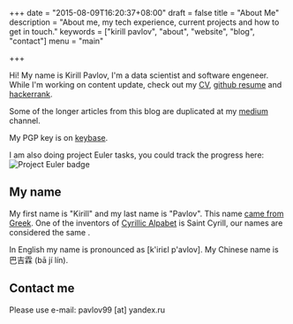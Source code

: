 +++
date = "2015-08-09T16:20:37+08:00"
draft = false
title = "About Me"
description = "About me, my tech experience, current projects and how to get in touch."
keywords = ["kirill pavlov", "about", "website", "blog", "contact"]
menu = "main"

+++

Hi! My name is Kirill Pavlov, I'm a data scientist and software engeneer.
While I'm working on content update, check out my [CV](/cv/cv-kirill-pavlov.pdf),
[github resume](http://resume.github.io/?pavlov99) and [hackerrank](http://www.hackerrank.com/pavlov99).

Some of the longer articles from this blog are duplicated at my [medium](http://medium.com/@p99) channel.

My PGP key is on [keybase](https://keybase.io/p99).

I am also doing project Euler tasks, you could track the progress here:
![Project Euler badge](https://projecteuler.net/profile/pavlov99.png)

## My name

My first name is "Kirill" and my last name is "Pavlov".
This name [came from Greek](https://en.wikipedia.org/wiki/Kirill).
One of the inventors of [Cyrillic Alpabet](https://en.wikipedia.org/wiki/Cyrillic_alphabets) is Saint Cyrill, our names are considered the same .

In English my name is pronounced as [k'iriɛl p'avlov].
My Chinese name is 巴吉霖 (bā jí lín).

## Contact me

Please use e-mail: pavlov99 [at] yandex.ru
